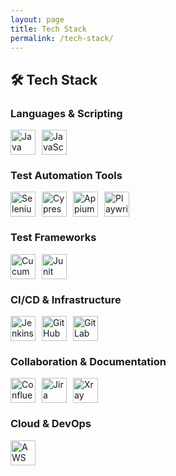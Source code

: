 ```yaml
---
layout: page
title: Tech Stack
permalink: /tech-stack/
---
```


<h2>🛠 Tech Stack</h2>

<h3>Languages & Scripting</h3>
<div style="display: flex; flex-wrap: wrap; gap: 10px; align-items: center;">
  <img src="https://cdn.jsdelivr.net/gh/devicons/devicon/icons/java/java-original.svg" alt="Java" width="40" />
  <img src="https://cdn.jsdelivr.net/gh/devicons/devicon/icons/javascript/javascript-original.svg" alt="JavaScript" width="40" />
</div>

<h3>Test Automation Tools</h3>
<div style="display: flex; flex-wrap: wrap; gap: 10px; align-items: center;">
  <img src="https://cdn.jsdelivr.net/gh/devicons/devicon/icons/selenium/selenium-original.svg" alt="Selenium" width="40" />
  <img src="/assets/icons/cypressio.svg" alt="Cypress" width="40"/>
  <img src="https://appium.io/docs/en/latest/assets/images/appium-logo-white.png" alt="Appium" width="40" />
  <img src="https://playwright.dev/img/playwright-logo.svg" alt="Playwright" width="40" />
</div>

<h3>Test Frameworks</h3>
<div style="display: flex; flex-wrap: wrap; gap: 10px; align-items: center;">
  <img src="https://cdn.jsdelivr.net/gh/devicons/devicon@latest/icons/cucumber/cucumber-plain.svg" alt="Cucumber" width="40" />
  <img src="https://cdn.jsdelivr.net/gh/devicons/devicon@latest/icons/junit/junit-original-wordmark.svg" alt="Junit" width="40" />
</div>

<h3>CI/CD & Infrastructure</h3>
<div style="display: flex; flex-wrap: wrap; gap: 10px; align-items: center;">
  <img src="https://cdn.jsdelivr.net/gh/devicons/devicon/icons/jenkins/jenkins-original.svg" alt="Jenkins" width="40" />
  <img src="https://cdn.jsdelivr.net/gh/devicons/devicon@latest/icons/githubactions/githubactions-original.svg" alt="GitHub Actions" width="40" />
  <img src="https://cdn.jsdelivr.net/gh/devicons/devicon/icons/gitlab/gitlab-original.svg" alt="GitLab CI" width="40" />
</div>

<h3>Collaboration & Documentation</h3>
<div style="display: flex; flex-wrap: wrap; gap: 10px; align-items: center;">
  <img src="https://img.icons8.com/color/48/null/confluence.png" alt="Confluence" width="40" />
  <img src="https://cdn.jsdelivr.net/gh/devicons/devicon/icons/jira/jira-original.svg" alt="Jira" width="40" />
  <img src="https://docs.getxray.app/plugins/servlet/rw-resources/sites/1/images/1.png" alt="Xray" width="40" />
</div>

<h3>Cloud & DevOps</h3>
<div style="display: flex; flex-wrap: wrap; gap: 10px; align-items: center;">
  <img src="https://cdn.jsdelivr.net/gh/devicons/devicon@latest/icons/amazonwebservices/amazonwebservices-plain-wordmark.svg" alt="AWS" width="40" />
</div>
